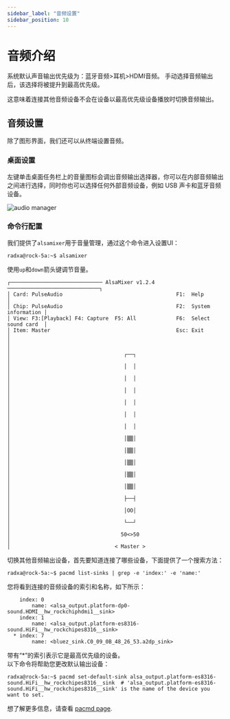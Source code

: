 ```yaml
---
sidebar_label: "音频设置"
sidebar_position: 10
---
```


# 音频介绍

系统默认声音输出优先级为：蓝牙音频>耳机>HDMI音频。 手动选择音频输出后，该选择将被提升到最高优先级。

这意味着连接其他音频设备不会在设备以最高优先级设备播放时切换音频输出。

## 音频设置

除了图形界面，我们还可以从终端设置音频。

### 桌面设置

左键单击桌面任务栏上的音量图标会调出音频输出选择器，你可以在内部音频输出之间进行选择，同时你也可以选择任何外部音频设备，例如 USB 声卡和蓝牙音频设备。

![audio manager](/img/configuration/audio_manager.webp)

### 命令行配置

我们提供了`alsamixer`用于音量管理，通过这个命令进入设置UI：

```
radxa@rock-5a:~$ alsamixer
```

使用`up`和`down`箭头键调节音量。

```
┌────────────────────────────── AlsaMixer v1.2.4 ──────────────────────────────┐
│ Card: PulseAudio                                     F1:  Help               │
│ Chip: PulseAudio                                     F2:  System information │
│ View: F3:[Playback] F4: Capture  F5: All             F6:  Select sound card  │
│ Item: Master                                         Esc: Exit               │
│                                                                              │
│                                     ┌──┐                                     │
│                                     │  │                                     │
│                                     │  │                                     │
│                                     │  │                                     │
│                                     │  │                                     │
│                                     │  │                                     │
│                                     │  │                                     │
│                                     │▒▒│                                     │
│                                     │▒▒│                                     │
│                                     │▒▒│                                     │
│                                     │▒▒│                                     │
│                                     │▒▒│                                     │
│                                     ├──┤                                     │
│                                     │OO│                                     │
│                                     └──┘                                     │
│                                    50<>50                                    │
│                                  < Master >
```

切换其他音频输出设备，首先要知道连接了哪些设备，下面提供了一个搜索方法：

```
radxa@rock-5a:~$ pacmd list-sinks | grep -e 'index:' -e 'name:'
```

您将看到连接的音频设备的索引和名称，如下所示：

```
    index: 0
        name: <alsa_output.platform-dp0-sound.HDMI__hw_rockchiphdmi1__sink>
    index: 1
        name: <alsa_output.platform-es8316-sound.HiFi__hw_rockchipes8316__sink>
  * index: 7
        name: <bluez_sink.C0_09_0B_48_26_53.a2dp_sink>
```

带有“\*”的索引表示它是最高优先级的设备。  
以下命令将帮助您更改默认输出设备：

```
radxa@rock-5a:~$ pacmd set-default-sink alsa_output.platform-es8316-sound.HiFi__hw_rockchipes8316__sink  # 'alsa_output.platform-es8316-sound.HiFi__hw_rockchipes8316__sink' is the name of the device you want to set.
```

想了解更多信息，请查看 [pacmd page](https://linux.die.net/man/1/pacmd).
